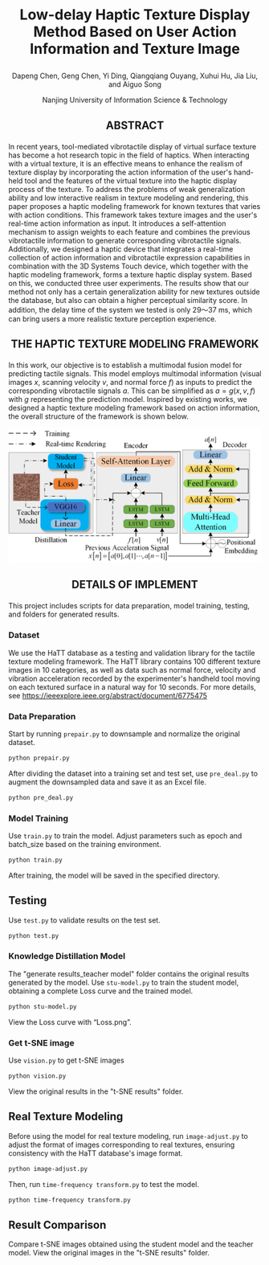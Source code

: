 #  <p align="center">Low-delay Haptic Texture Display Method Based on User Action Information and Texture Image</p>

 <p align="center">Dapeng Chen, Geng Chen, Yi Ding, Qiangqiang Ouyang, Xuhui Hu, Jia Liu, and Aiguo Song</p>
  <p align="center">Nanjing University of Information Science & Technology</p>

## <p align="center">ABSTRACT</p>
In recent years, tool-mediated vibrotactile display of virtual surface texture has become a hot research topic in the field of haptics. When interacting with a virtual texture, it is an effective means to enhance the realism of texture display by incorporating the action information of the user's hand-held tool and the features of the virtual texture into the haptic display process of the texture. To address the problems of weak generalization ability and low interactive realism in texture modeling and rendering, this paper proposes a haptic modeling framework for known textures that varies with action conditions. This framework takes texture images and the user's real-time action information as input. It introduces a self-attention mechanism to assign weights to each feature and combines the previous vibrotactile information to generate corresponding vibrotactile signals. Additionally, we designed a haptic device that integrates a real-time collection of action information and vibrotactile expression capabilities in combination with the 3D Systems Touch device, which together with the haptic modeling framework, forms a texture haptic display system. Based on this, we conducted three user experiments. The results show that our method not only has a certain generalization ability for new textures outside the database, but also can obtain a higher perceptual similarity score. In addition, the delay time of the system we tested is only 29～37 ms, which can bring users a more realistic texture perception experience. 

## <p align="center">THE HAPTIC TEXTURE MODELING FRAMEWORK</p>
In this work, our objective is to establish a multimodal fusion model for predicting tactile signals. This model employs multimodal information (visual images ${x}$, scanning velocity ${v}$, and normal force ${f}$) as inputs to predict the corresponding vibrotactile signals ${a}$. This can be simplified as ${a=g(x, v, f)}$ with ${g}$ representing the prediction model. Inspired by existing works, we designed a haptic texture modeling framework based on action information, the overall structure of the framework is shown below.

![image](https://github.com/C-128391/Vibrotactile-Modeling/blob/main/The%20structure%20of%20haptic%20texture%20rendering%20model.png)

## <p align="center">DETAILS OF IMPLEMENT</p>
This project includes scripts for data preparation, model training, testing, and folders for generated results.
### Dataset
We use the HaTT database as a testing and validation library for the tactile texture modeling framework. The HaTT library contains 100 different texture images in 10 categories, as well as data such as normal force, velocity and vibration acceleration recorded by the experimenter's handheld tool moving on each textured surface in a natural way for 10 seconds. 
For more details, see https://ieeexplore.ieee.org/abstract/document/6775475
### Data Preparation
Start by running `prepair.py` to downsample and normalize the original dataset.
```bash
python prepair.py
```
After dividing the dataset into a training set and test set, use `pre_deal.py` to augment the downsampled data and save it as an Excel file.
```bash
python pre_deal.py
```
### Model Training
Use `train.py` to train the model. Adjust parameters such as epoch and batch_size based on the training environment.
```bash
python train.py
```
After training, the model will be saved in the specified directory.

## Testing
Use `test.py` to validate results on the test set.
```bash
python test.py
```

### Knowledge Distillation Model
The "generate results_teacher model" folder contains the original results generated by the model.
Use `stu-model.py` to train the student model, obtaining a complete Loss curve and the trained model.
```bash
python stu-model.py
```
View the Loss curve with “Loss.png”.
### Get t-SNE image
Use `vision.py` to get t-SNE images
```bash
python vision.py
```
View the original results in the "t-SNE results" folder.

## Real Texture Modeling
Before using the model for real texture modeling, run `image-adjust.py` to adjust the format of images corresponding to real textures, ensuring consistency with the HaTT database's image format.

```bash
python image-adjust.py
```
Then, run `time-frequency transform.py` to test the model.

```bash
python time-frequency transform.py
```

## Result Comparison
Compare t-SNE images obtained using the student model and the teacher model. View the original images in the "t-SNE results" folder.
